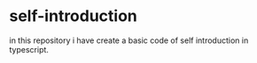 # self-introduction
in this repository  i  have create a basic code of self introduction in typescript.
